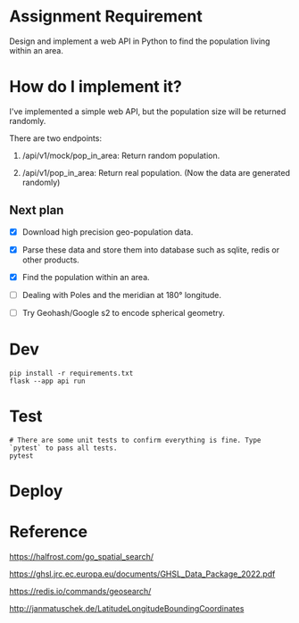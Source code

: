 # Assignment Requirement
Design and implement a web API in Python to find the population living within an area.

# How do I implement it?
I've implemented a simple web API, but the population size will be returned randomly.

There are two endpoints:

1. /api/v1/mock/pop_in_area: Return random population.

2. /api/v1/pop_in_area: Return real population. (Now the data are generated randomly)

## Next plan

- [X] Download high precision geo-population data.
- [X] Parse these data and store them into database such as sqlite, redis or other products.
- [X] Find the population within an area.
- [ ] Dealing with Poles and the meridian at 180° longitude.
- [ ] Try Geohash/Google s2 to encode spherical geometry.



# Dev
```shell
pip install -r requirements.txt
flask --app api run
```

# Test
```shell
# There are some unit tests to confirm everything is fine. Type `pytest` to pass all tests.
pytest
```

# Deploy

# Reference
https://halfrost.com/go_spatial_search/

https://ghsl.jrc.ec.europa.eu/documents/GHSL_Data_Package_2022.pdf

https://redis.io/commands/geosearch/

http://janmatuschek.de/LatitudeLongitudeBoundingCoordinates


